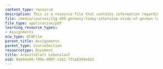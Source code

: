 ```yaml
---
content_type: resource
description: This is a resource file that contains information regarding arbeitsblatt.
file: /media/courses/21g-405-germany-today-intensive-study-of-german-language-and-culture-january-iap-2011/9a84ee86f09ed00fc161731a6340e421_MIT21G_405IAP11_at_lbnslf.pdf
file_type: application/pdf
learning_resource_types:
- Assignments
ocw_type: OCWFile
parent_title: Assignments
parent_type: CourseSection
resourcetype: Document
title: Arbeitsblatt Lebenslauf
uid: 9a84ee86-f09e-d00f-c161-731a6340e421
---
```

